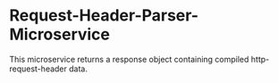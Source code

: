 # Request-Header-Parser-Microservice
This microservice returns a response object containing compiled http-request-header data.
